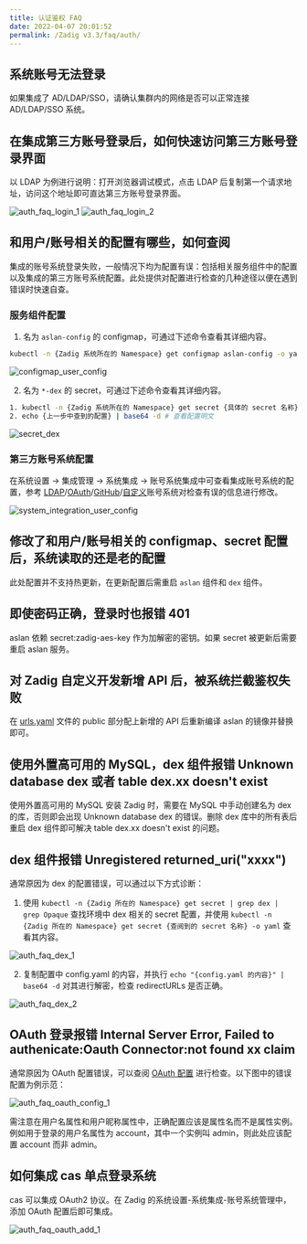 ```yaml
---
title: 认证鉴权 FAQ
date: 2022-04-07 20:01:52
permalink: /Zadig v3.3/faq/auth/
---
```


## 系统账号无法登录

如果集成了 AD/LDAP/SSO，请确认集群内的网络是否可以正常连接 AD/LDAP/SSO 系统。

## 在集成第三方账号登录后，如何快速访问第三方账号登录界面

以 LDAP 为例进行说明：打开浏览器调试模式，点击 LDAP 后复制第一个请求地址，访问这个地址即可直达第三方账号登录界面。

![auth_faq_login_1](../../_images/auth_faq_login_1.png)
![auth_faq_login_2](../../_images/auth_faq_login_2.png)

## 和用户/账号相关的配置有哪些，如何查阅

集成的账号系统登录失败，一般情况下均为配置有误：包括相关服务组件中的配置以及集成的第三方账号系统配置。此处提供对配置进行检查的几种途径以便在遇到错误时快速自查。

### 服务组件配置

1. 名为 `aslan-config` 的 configmap，可通过下述命令查看其详细内容。

```bash
kubectl -n {Zadig 系统所在的 Namespace} get configmap aslan-config -o yaml
```

![configmap_user_config](../../_images/configmap_user_config.png)

2. 名为 `*-dex` 的 secret，可通过下述命令查看其详细内容。

```bash
1. kubectl -n {Zadig 系统所在的 Namespace} get secret {具体的 secret 名称} -o yaml # 查看配置
2. echo {上一步中查到的配置} | base64 -d # 查看配置明文
```

![secret_dex](../../_images/secret_dex.png)

### 第三方账号系统配置

在系统设置 -> 集成管理 -> 系统集成 -> 账号系统集成中可查看集成账号系统的配置，参考 [LDAP](/Zadig%20v3.3/settings/account/ldap/)/[OAuth](/Zadig%20v3.3/settings/account/oauth2/)/[GitHub](/Zadig%20v3.3/settings/account/github/)/[自定义](/Zadig%20v3.3/settings/account/custom/)账号系统对检查有误的信息进行修改。

![system_integration_user_config](../../_images/system_integration_user_config.png)

## 修改了和用户/账号相关的 configmap、secret 配置后，系统读取的还是老的配置

此处配置并不支持热更新，在更新配置后需重启 `aslan` 组件和 `dex` 组件。

## 即使密码正确，登录时也报错 401

aslan 依赖 secret:zadig-aes-key 作为加解密的密钥。如果 secret 被更新后需要重启 aslan 服务。

## 对 Zadig 自定义开发新增 API 后，被系统拦截鉴权失败

在 [urls.yaml](https://github.com/koderover/zadig/blob/main/pkg/microservice/policy/core/yamlconfig/urls.yaml) 文件的 public 部分配上新增的 API 后重新编译 aslan 的镜像并替换即可。

## 使用外置高可用的 MySQL，dex 组件报错 Unknown database dex 或者 table dex.xx doesn't exist

使用外置高可用的 MySQL 安装 Zadig 时，需要在 MySQL 中手动创建名为 dex 的库，否则即会出现 Unknown database dex 的错误。删除 dex 库中的所有表后重启 dex 组件即可解决 table dex.xx doesn't exist 的问题。

## dex 组件报错 Unregistered returned_uri("xxxx")

通常原因为 dex 的配置错误，可以通过以下方式诊断：

1. 使用 `kubectl -n {Zadig 所在的 Namespace} get secret | grep dex | grep Opaque` 查找环境中 dex 相关的 secret 配置，并使用 `kubectl -n {Zadig 所在的 Namespace} get secret {查阅到的 secret 名称} -o yaml` 查看其内容。

![auth_faq_dex_1](../../_images/auth_faq_dex_1.png)

2. 复制配置中 config.yaml 的内容，并执行 `echo "{config.yaml 的内容}" | base64 -d` 对其进行解密，检查 redirectURLs 是否正确。

![auth_faq_dex_2](../../_images/auth_faq_dex_2.png)

## OAuth 登录报错 Internal Server Error, Failed to authenicate:Oauth Connector:not found xx claim

通常原因为 OAuth 配置错误，可以查阅 [OAuth 配置](/Zadig%20v3.3/settings/account/oauth2/) 进行检查。以下图中的错误配置为例示范：

![auth_faq_oauth_config_1](../../_images/auth_faq_oauth_config_1.png)

需注意在用户名属性和用户昵称属性中，正确配置应该是属性名而不是属性实例。 例如用于登录的用户名属性为 account，其中一个实例叫 admin，则此处应该配置 account 而非 admin。

## 如何集成 cas 单点登录系统
cas 可以集成 OAuth2 协议。在 Zadig 的系统设置-系统集成-账号系统管理中，添加 OAuth 配置后即可集成。

![auth_faq_oauth_add_1](../../_images/auth_faq_oauth_add_1.png)
